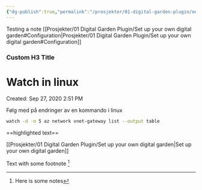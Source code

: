 ```yaml
---
{"dg-publish":true,"permalink":"/prosjekter/01-digital-garden-plugin/nested-test/"}
---
```

Testing a note
[[Prosjekter/01 Digital Garden Plugin/Set up your own digital garden#Configuration|Prosjekter/01 Digital Garden Plugin/Set up your own digital garden#Configuration]]

<div class="transclusion internal-embed is-loaded"><div class="markdown-embed">

<div class="markdown-embed-title">

### Custom H3 Title


</div>

# Watch in linux

Created: Sep 27, 2020 2:51 PM

Følg med på endringer av en kommando i linux

```bash
watch -d -n 5 az network vnet-gateway list --output table
```


</div></div>


==highlighted text==

[[Prosjekter/01 Digital Garden Plugin/Set up your own digital garden|Set up your own digital garden]]



Text with some footnote [^1]

[^1]: Here is some notes
